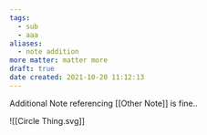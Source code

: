 ```yaml
---
tags:
  - sub
  - aaa
aliases:
  - note addition
more matter: matter more
draft: true
date created: 2021-10-20 11:12:13
---
```


Additional Note referencing [[Other Note]] is fine..

![[Circle Thing.svg]]
